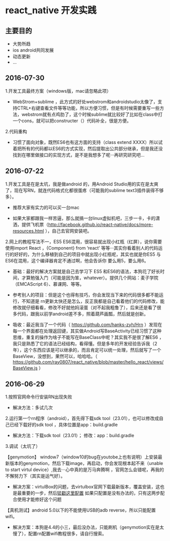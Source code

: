 # react_native 开发实践

## 主要目的
- 大势所趋
- ios android共同发展
- 动态更新
- ...


## 2016-07-30
  1.开发工具最终方案（windows版，mac请忽略此项）
  
  *  WebStrom+sublime ，此方式的好处webstrom和androidstudio太像了，支持CTRL+右键查看文件等等功能，所以方便习惯，但是有时候需要重写一些方法，webstrom就有点鸡肋了，这个时候sublime就比较好了比如在class中打一个cons，就可以把constructer（）代码补全，很是方便。
  
  2.代码重构
  
  *  习惯了面向对象，既然ES6也有这方面的支持（class extend XXXX）所以试着把所有的代码都以ES6的方式实现，然后提取出公共部分继承，但是我还没找到在哪里做接口的实现方式，是不是我想多了呢···再研究研究吧...
## 2016-07-22
  1.开发工具是在是太坑，我是做android 的，用Android Studio用的实在是太爽了，现在写RN，就连代码格式化都很蛋疼（可能我的sublime text3插件装得不够多）。
  
  *  推荐大家有实力的可以买一台mac
  
  *  如果大家都跟我一样苦逼，那么就搞一台linux虚拟机吧，三步一卡，卡的潇洒，提供飞机票（http://facebook.github.io/react-native/docs/more-resources.html ），自己去官网安装吧。
  
  2.网上的教程写法不一，ES5 ES6混用，很容易就出现小红瓶（红屏），说你需要使用import React ，{Component} from ‘react’ 等等···其实你看着别人的代码运行的好好的，为什么移植到自己的项目中就出现小红瓶呢，其实也就是你ES5 与ES6在混用，这个编译器肯定不通过啊，他会告诉你  要么用5，要么用6。

  * 基础：最好的解决方案就是自己去学习下 ES5 和ES6的语法，本狗花了好长时间，才算勉强入门（可能是因为笨，whatever）。提供几个网站：麦子学院（EMCAScript 6）、慕课网、等等。
  
  * 参考别人的项目：但是这个也得有技巧，你会发现当下来的代码很多都不能运行，不知道是 rn更新太快还是怎么，反正我都是自己看着他们的代码修改，能修改就仔细看看，修改不好就他妈滚蛋（对不起我粗鲁了），后来还是看了很多代码，跟我以前学android差不多，照着葫芦画瓢，然后就是创新。
  
  * 吸收：最近我当了一个代码（ https://github.com/hanks-zyh/Hrn ）发现在每一个界面都在处理返回键，其实做Android写BaseActivity已经习惯了这种思维，重复的操作为啥子不能写在BaseClass中呢？其实我不是很了解ES6 ，我只是熟悉了它的语法已经结构，看得懂。但是多年的开发经验告诉我（2年），这个东西应该是可以继承的，而且肯定可以统一处理，然后就写了一个BaseView，没想到，果然可以，哈哈哈。（ https://github.com/ray0807/react_native/blob/master/hello_react/views/BaseView.js ）


## 2016-06-29

  1.按照官网命令行安装RN出现失败   

  *  解决方法：多试几次
  
  2.运行第一个rn程序（android），首先得下载sdk tool（23.01），也可以修改成自己已经下载好的sdk tool ，具体位置是app：build.gradle

  *  解决方法：下载sdk tool（23.01）； 修改：app：build.gradle
  
  3.调试（太坑了）
  
  【genymotion】  window7（window10的bug在youtobe上也有说明）上安装最新版本的genymotion，然后下载image，再启动，你会发现根本起不来（unable to start virtul device）,我去···心中真的是万马奔腾啊 ，官网怎么会错呢，再我的不懈努力下（其实是运气好）。
    
  *  解决方案：virtulBox的问题，去virtulbox官网下载最新版本，覆盖安装，这也是最重要的一步，然后[猛戳这里配置](http://www.zhuantilan.com/jiqiao/31075.html)  如果只配置是没有办法的，只有这两步配合使用才能修好这个问题
  
  【真机测试】android 5.0以下的不能使用USB的adb reverse，所以只能配置wifi。
   
  *  解决方案：本狗是4.4的小三，最后没办法，只能刷机（genymotion实在是太慢了），配置rn配置wifi教程很多，请自行搜索。
